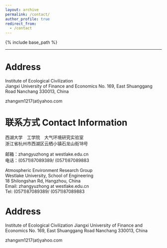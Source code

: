 ```yaml
---
layout: archive
permalink: /contact/
author_profile: true
redirect_from:
  - /contact
---
```


{% include base_path %}

---
# Address
Institute of Ecological Civilization  
Jiangxi University of Finance and Economics
No. 169, East Shuanggang Road
Nanchang 330013, China
   
zhangxm1217(at)yahoo.com   

# 联系方式 Contact Information
西湖大学　工学院　大气环境研究实验室  
浙江省杭州市西湖区云栖小镇石龙山街18号
     
邮箱：zhangyuzhong at westlake.edu.cn  
电话：(0571)87089389/ (0571)87089883  

Atmospheric Environment Research Group  
Westlake University, School of Engineering  
18 Shilongshan Rd, Hangzhou, China  
Email: zhangyuzhong at westlake.edu.cn  
Tel: (0571)87089389/ (0571)87089883  


# Address
Institute of Ecological Civilization
Jiangxi University of Finance and Economics
No. 169, East Shuanggang Road
Nanchang 330013, China
     
zhangxm1217(at)yahoo.com  
